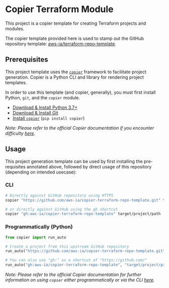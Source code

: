 # Copier Terraform Module

This project is a copier template for creating Terraform projects and modules.

The copier template provided here is used to stamp out the GitHub repository template: [aws-ia/terraform-repo-template](https://github.com/aws-ia/terraform-repo-template).

## Prerequisites

This project template uses the [`copier`](https://github.com/copier-org/copier) framework to facilitate project generation.
Copier is a Python CLI and library for rendering project templates.

In order to use this template (and copier, generally), you must first install Python, `git`, and the `copier` module.

- [Download & Install Python 3.7+](https://www.python.org/downloads/)
- [Download & Install Git](https://git-scm.com/book/en/v2/Getting-Started-Installing-Git)
- [Install `copier`](https://copier.readthedocs.io/en/stable/#installation) (`pip install copier`)

_Note: Please refer to the official Copier documentation if you encounter difficulty [here](https://copier.readthedocs.io/en/stable/#installation)._

## Usage

This project generation template can be used by first installing the pre-requisites annotated above, followed by direct usage of this repository (depending on intended usecase):

### CLI

```bash
# Directly against GitHub repository using HTTPS
copier "https://github.com/aws-ia/copier-terraform-repo-template.git" target/project/path

# or directly against GitHub using the gh shortcut
copier "gh:aws-ia/copier-terraform-repo-template" target/project/path
```

### Programmatically (Python)

```python
from copier import run_auto

# Create a project from this upstream GitHub repository
run_auto("https://github.com/aws-ia/copier-terraform-repo-template.git", "target/project/pathn")

# You can also use "gh:" as a shortcut of "https://github.com/"
run_auto("gh:aws-ia/copier-terraform-repo-template", "target/project/path")
```

_Note: Please refer to the official Copier documentation for further information on using `copier` either programmatically or via the CLI [here](https://copier.readthedocs.io/en/stable/#quick-start)._
